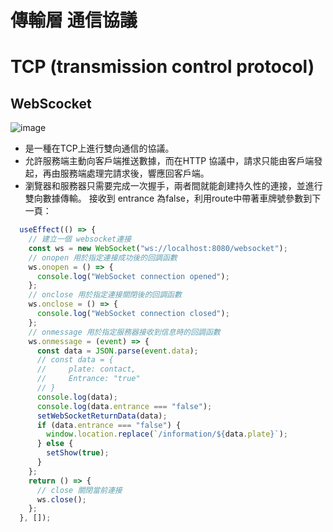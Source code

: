 # 傳輸層 通信協議

# TCP (transmission control protocol)

## WebScocket
![image](https://user-images.githubusercontent.com/79159894/236581730-3fa5216d-da33-488d-be94-5e3e9473149d.png)
- 是一種在TCP上進行雙向通信的協議。
- 允許服務端主動向客戶端推送數據，而在HTTP 協議中，請求只能由客戶端發起，再由服務端處理完請求後，響應回客戶端。
- 瀏覽器和服務器只需要完成一次握手，兩者間就能創建持久性的連接，並進行雙向數據傳輸。
接收到 entrance 為false，利用route中帶著車牌號參數到下一頁：
```javascript
  useEffect(() => {
    // 建立一個 websocket連接
    const ws = new WebSocket("ws://localhost:8080/websocket");
    // onopen 用於指定連接成功後的回調函數
    ws.onopen = () => {
      console.log("WebSocket connection opened");
    };
    // onclose 用於指定連接關閉後的回調函數
    ws.onclose = () => {
      console.log("WebSocket connection closed");
    };
    // onmessage 用於指定服務器接收到信息時的回調函數
    ws.onmessage = (event) => {
      const data = JSON.parse(event.data);
      // const data = {
      //     plate: contact,
      //     Entrance: "true"
      // }
      console.log(data);
      console.log(data.entrance === "false");
      setWebSocketReturnData(data);
      if (data.entrance === "false") {
        window.location.replace(`/information/${data.plate}`);
      } else {
        setShow(true);
      }
    };
    return () => {
      // close 關閉當前連接
      ws.close();
    };
  }, []);
```  
